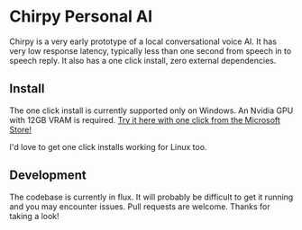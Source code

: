 # Chirpy Personal AI

Chirpy is a very early prototype of a local conversational voice AI. It has very low response latency, typically less than one second from speech in to speech reply. It also has a one click install, zero external dependencies.

## Install 
The one click install is currently supported only on Windows. An Nvidia GPU with 12GB VRAM is required. [Try it here with one click from the Microsoft Store!](https://apps.microsoft.com/detail/9NC624PBFGB7?hl=en-us&gl=US)

I'd love to get one click installs working for Linux too.

## Development

The codebase is currently in flux. It will probably be difficult to get it running and you may encounter issues. Pull requests are welcome. Thanks for taking a look!
